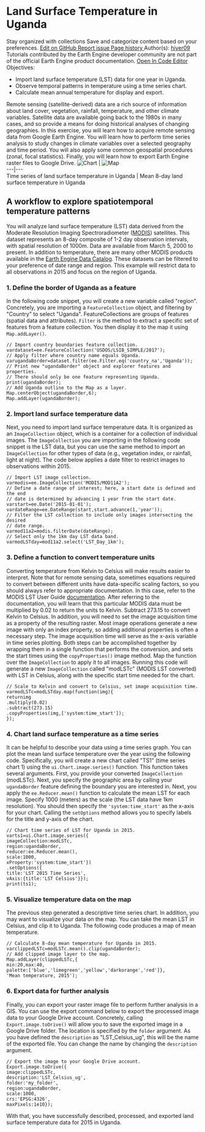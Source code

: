  
#  Land Surface Temperature in Uganda 
Stay organized with collections  Save and categorize content based on your preferences. 
[ Edit on GitHub ](https://github.com/google/earthengine-community/edit/master/tutorials/ph-ug-temp/index.md "Contribute to this article on GitHub.")
[ Report issue ](https://github.com/google/earthengine-community/issues/new?title=Issue%20with%20tutorials/ph-ug-temp/index.md&body=Issue%20Description "Report an issue with this article on GitHub.")
[ Page history ](https://github.com/google/earthengine-community/commits/master/tutorials/ph-ug-temp/index.md "View changes to this article over time.")
Author(s): [ hiyer09 ](https://github.com/hiyer09 "View the profile for hiyer09 on GitHub")
Tutorials contributed by the Earth Engine developer community are not part of the official Earth Engine product documentation. 
[Open In Code Editor](https://code.earthengine.google.com/e702b27b6e794cc496e4e64a7d958435)
Objectives:
  * Import land surface temperature (LST) data for one year in Uganda.
  * Observe temporal patterns in temperature using a time series chart.
  * Calculate mean annual temperature for display and export.


Remote sensing (satellite-derived) data are a rich source of information about land cover, vegetation, rainfall, temperature, and other climate variables. Satellite data are available going back to the 1980s in many cases, and so provide a means for doing historical analyses of changing geographies.
In this exercise, you will learn how to acquire remote sensing data from Google Earth Engine. You will learn how to perform time series analysis to study changes in climate variables over a selected geography and time period. You will also apply some common geospatial procedures (zonal, focal statistics). Finally, you will learn how to export Earth Engine raster files to Google Drive.
![Chart](https://developers.google.com/static/earth-engine/tutorials/community/ph-ug-temp/ph-ug-temp-chart.png) | ![Map](https://developers.google.com/static/earth-engine/tutorials/community/ph-ug-temp/ph-ug-temp-map.png)  
---|---  
Time series of land surface temperature in Uganda | Mean 8-day land surface temperature in Uganda  
## A workflow to explore spatiotemporal temperature patterns
You will analyze land surface temperature (LST) data derived from the Moderate Resolution Imaging Spectroradiometer ([MODIS](https://lpdaac.usgs.gov/products/mod11a2v006/)) satellites. This dataset represents an 8-day composite of 1-2 day observation intervals, with spatial resolution of 1000m. Data are available from March 5, 2000 to present.
In addition to temperature, there are many other MODIS products available in the [Earth Engine Data Catalog](https://developers.google.com/earth-engine/datasets/catalog/modis). These datasets can be filtered to your preference of date range and region. This example will restrict data to all observations in 2015 and focus on the region of Uganda.
### 1. Define the border of Uganda as a feature
In the following code snippet, you will create a new variable called "region". Concretely, you are importing a `FeatureCollection` object, and filtering by "Country" to select "Uganda". FeatureCollections are groups of features (spatial data and attributes). `Filter` is the method to extract a specific set of features from a feature collection. You then display it to the map it using `Map.addLayer()`.
```
// Import country boundaries feature collection.
vardataset=ee.FeatureCollection('USDOS/LSIB_SIMPLE/2017');
// Apply filter where country name equals Uganda.
varugandaBorder=dataset.filter(ee.Filter.eq('country_na','Uganda'));
// Print new "ugandaBorder" object and explorer features and properties.
// There should only be one feature representing Uganda.
print(ugandaBorder);
// Add Uganda outline to the Map as a layer.
Map.centerObject(ugandaBorder,6);
Map.addLayer(ugandaBorder);

```

### 2. Import land surface temperature data
Next, you need to import land surface temperature data. It is organized as an `ImageCollection` object, which is a container for a collection of individual images. The `ImageCollection` you are importing in the following code snippet is the LST data, but you can use the same method to import an `ImageCollection` for other types of data (e.g., vegetation index, or rainfall, light at night). The code below applies a date filter to restrict images to observations within 2015.
```
// Import LST image collection.
varmodis=ee.ImageCollection('MODIS/MOD11A2');
// Define a date range of interest; here, a start date is defined and the end
// date is determined by advancing 1 year from the start date.
varstart=ee.Date('2015-01-01');
vardateRange=ee.DateRange(start,start.advance(1,'year'));
// Filter the LST collection to include only images intersecting the desired
// date range.
varmod11a2=modis.filterDate(dateRange);
// Select only the 1km day LST data band.
varmodLSTday=mod11a2.select('LST_Day_1km');

```

### 3. Define a function to convert temperature units
Converting temperature from Kelvin to Celsius will make results easier to interpret. Note that for remote sensing data, sometimes equations required to convert between different units have data-specific scaling factors, so you should always refer to appropriate documentation. In this case, refer to the MODIS LST User Guide [documentation](https://icess.eri.ucsb.edu/modis/LstUsrGuide/usrguide_mod11.html#sds). After referring to the documentation, you will learn that this particular MODIS data must be multiplied by 0.02 to return the units to Kelvin. Subtract 273.15 to convert Kelvin to Celsius.
In addition, you will need to set the image acquisition time as a property of the resulting raster. Most image operations generate a new image with only an index property, so adding additional properties is often a necessary step. The image acquisition time will serve as the x-axis variable in time series plotting.
Both steps can be accomplished together by wrapping them in a single function that performs the conversion, and sets the start times using the `copyProperties()` image method. Map the function over the `ImageCollection` to apply it to all images. Running this code will generate a new `ImageCollection` called "modLSTc" (MODIS LST converted) with LST in Celsius, along with the specific start time needed for the chart.
```
// Scale to Kelvin and convert to Celsius, set image acquisition time.
varmodLSTc=modLSTday.map(function(img){
returnimg
.multiply(0.02)
.subtract(273.15)
.copyProperties(img,['system:time_start']);
});

```

### 4. Chart land surface temperature as a time series
It can be helpful to describe your data using a time series graph. You can plot the mean land surface temperature over the year using the following code. Specifically, you will create a new chart called "TS1" (time series chart 1) using the `ui.Chart.image.series()` function. This function takes several arguments. First, you provide your converted `ImageCollection` (modLSTc). Next, you specify the geographic area by calling your `ugandaBorder` feature defining the boundary you are interested in. Next, you apply the `ee.Reducer.mean()` function to calculate the mean LST for each image. Specify 1000 (meters) as the scale (the LST data have 1km resolution). You should then specify the `'system:time_start'` as the x-axis for your chart.
Calling the `setOptions` method allows you to specify labels for the title and y-axis of the chart.
```
// Chart time series of LST for Uganda in 2015.
varts1=ui.Chart.image.series({
imageCollection:modLSTc,
region:ugandaBorder,
reducer:ee.Reducer.mean(),
scale:1000,
xProperty:'system:time_start'})
.setOptions({
title:'LST 2015 Time Series',
vAxis:{title:'LST Celsius'}});
print(ts1);

```

### 5. Visualize temperature data on the map
The previous step generated a descriptive time series chart. In addition, you may want to visualize your data on the map. You can take the mean LST in Celsius, and clip it to Uganda. The following code produces a map of mean temperature.
```
// Calculate 8-day mean temperature for Uganda in 2015.
varclippedLSTc=modLSTc.mean().clip(ugandaBorder);
// Add clipped image layer to the map.
Map.addLayer(clippedLSTc,{
min:20,max:40,
palette:['blue','limegreen','yellow','darkorange','red']},
'Mean temperature, 2015');

```

### 6. Export data for further analysis
Finally, you can export your raster image file to perform further analysis in a GIS. You can use the export command below to export the processed image data to your Google Drive account. Concretely, calling `Export.image.toDrive()` will allow you to save the exported image in a Google Drive folder. The location is specified by the `folder` argument. As you have defined the `description` as "LST_Celsius_ug", this will be the name of the exported file. You can change the name by changing the `description` argument.
```
// Export the image to your Google Drive account.
Export.image.toDrive({
image:clippedLSTc,
description:'LST_Celsius_ug',
folder:'my_folder',
region:ugandaBorder,
scale:1000,
crs:'EPSG:4326',
maxPixels:1e10});

```

With that, you have successfully described, processed, and exported land surface temperature data for 2015 in Uganda.
